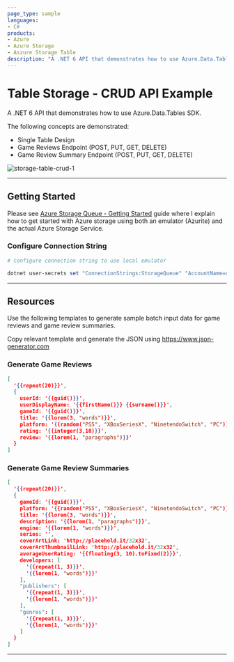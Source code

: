 ```yaml
---
page_type: sample
languages:
- C#
products:
- Azure
- Azure Storage
- Aszure Storage Table
description: "A .NET 6 API that demonstrates how to use Azure.Data.Tables SDK"
---
```


# Table Storage - CRUD API Example

A .NET 6 API that demonstrates how to use Azure.Data.Tables SDK.

The following concepts are demonstrated:

- Single Table Design
- Game Reviews Endpoint (POST, PUT, GET, DELETE)
- Game Review Summary Endpoint (POST, PUT, GET, DELETE)

![storage-table-crud-1](https://user-images.githubusercontent.com/33935506/142160973-eaae966d-e608-4eb6-98db-281c343747a5.png)

---

## Getting Started

Please see [Azure Storage Queue - Getting Started] guide where I explain how to get started with Azure storage using both an emulator (Azurite) and the actual Azure Storage Service.

### Configure Connection String

```powershell
# configure connection string to use local emulator

dotnet user-secrets set "ConnectionStrings:StorageQueue" "AccountName=devstoreaccount1;AccountKey=Eby8vdM02xNOcqFlqUwJPLlmEtlCDXJ1OUzFT50uSRZ6IFsuFq2UVErCz4I6tq/K1SZFPTOtr/KBHBeksoGMGw==;DefaultEndpointsProtocol=http;BlobEndpoint=http://127.0.0.1:10000/devstoreaccount1;QueueEndpoint=http://127.0.0.1:10001/devstoreaccount1;TableEndpoint=http://127.0.0.1:10002/devstoreaccount1;"
```

---

## Resources

Use the following templates to generate sample batch input data for game reviews and game review summaries.

Copy relevant template and generate the JSON using <https://www.json-generator.com>

### Generate Game Reviews

```json
[
  '{{repeat(20)}}',
  {
    userId: '{{guid()}}',
    userDisplayName: '{{firstName()}} {{surname()}}',
    gameId: '{{guid()}}',
    title: '{{lorem(3, "words")}}',
    platform: '{{random("PS5", "XBoxSeriesX", "NinetendoSwitch", "PC")}}',
    rating: '{{integer(3,10)}}',
    review: '{{lorem(1, "paragraphs")}}'
  }
]
```

### Generate Game Review Summaries

```json
[
  '{{repeat(20)}}',
  {
    gameId: '{{guid()}}',
    platform: '{{random("PS5", "XBoxSeriesX", "NinetendoSwitch", "PC")}}',
    title: '{{lorem(3, "words")}}',
    description: '{{lorem(1, "paragraphs")}}',
    engine: '{{lorem(1, "words")}}',
    series: '',
    coverArtLink: 'http://placehold.it/32x32',
    coverArtThumbnailLink: 'http://placehold.it/32x32',
    averageUserRating: '{{floating(3, 10).toFixed(2)}}',
    developers: [
      '{{repeat(1, 3)}}',
      '{{lorem(1, "words")}}'
    ],
    "publishers": [
      '{{repeat(1, 3)}}',
      '{{lorem(1, "words")}}'
    ],
    "genres": [
      '{{repeat(1, 3)}}',
      '{{lorem(1, "words")}}'
    ]
  }
]
```

---

[Azure Storage Queue - Getting Started]: https://github.com/drminnaar/azure-dotnet-examples/blob/main/storage/README.md